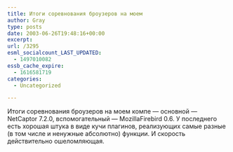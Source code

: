 ```yaml
---
title: Итоги соревнования броузеров на моем
author: Gray
type: posts
date: 2003-06-26T19:48:16+00:00
excerpt:
url: /3295
esml_socialcount_LAST_UPDATED:
  - 1497010082
essb_cache_expire:
  - 1616581719
categories:
  - Uncategorized

---
```








Итоги соревнования броузеров на моем компе &#8212; основной &#8212; NetCaptor 7.2.0, вспомогательный &#8212; MozillaFirebird 0.6. У последнего есть хорошая штука в виде кучи плагинов, реализующих самые разные (в том числе и ненужные абсолютно) функции. И скорость действительно ошеломляющая.